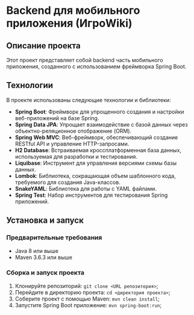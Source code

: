 # Backend для мобильного приложения (ИгроWiki)

## Описание проекта

Этот проект представляет собой backend часть мобильного приложения, созданного с использованием фреймворка Spring Boot. 

## Технологии

В проекте использованы следующие технологии и библиотеки:

- **Spring Boot**: Фреймворк для упрощенного создания и настройки веб-приложений на базе Spring.
- **Spring Data JPA**: Упрощает взаимодействие с базой данных через объектно-реляционное отображение (ORM).
- **Spring Web MVC**: Веб-фреймворк, обеспечивающий создание RESTful API и управление HTTP-запросами.
- **H2 Database**: Встраиваемая кроссплатформенная база данных, используемая для разработки и тестирования.
- **Liquibase**: Инструмент для управления версиями схемы базы данных.
- **Lombok**: Библиотека, сокращающая объем шаблонного кода, требуемого для создания Java-классов.
- **SnakeYAML**: Библиотека для работы с YAML файлами.
- **Spring Test**: Набор инструментов для тестирования Spring приложений.

## Установка и запуск

### Предварительные требования

- Java 8 или выше
- Maven 3.6.3 или выше

### Сборка и запуск проекта

1. Клонируйте репозиторий: `git clone <URL репозитория>`;
2. Перейдите в директорию проекта: `cd <директория проекта>`;
3. Соберите проект с помощью Maven: `mvn clean install`;
4. Запустите Spring Boot приложение: `mvn spring-boot:run`;